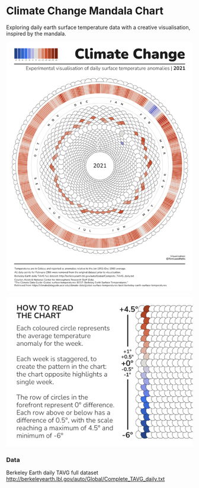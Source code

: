 Climate Change Mandala Chart
================

Exploring daily earth surface temperature data with a creative
visualisation, inspired by the mandala.

![](outputs/mandala_2021.jpg)

![](outputs/How%20To%20Read.jpg)

### Data

Berkeley Earth daily TAVG full dataset
<http://berkeleyearth.lbl.gov/auto/Global/Complete_TAVG_daily.txt>
